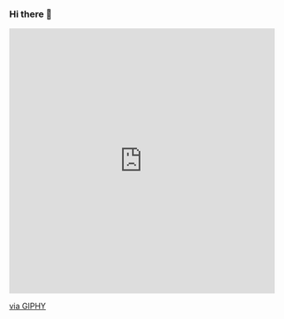 ### Hi there 🌸
<iframe src="https://giphy.com/embed/JTIwc0xzSWufFFp2bE" width="480" height="480" frameBorder="0" class="giphy-embed" allowFullScreen></iframe><p><a href="https://giphy.com/gifs/LINEFRIENDS-cute-baby-bt21baby-JTIwc0xzSWufFFp2bE">via GIPHY</a></p>
<!--

Here are some ideas to get you started:

- 🔭 I’m currently working on ...
- 🌱 I’m currently learning ...
- 👯 I’m looking to collaborate on ...
- 🤔 I’m looking for help with ...
- 💬 Ask me about ...
- 📫 How to reach me: ...
- 😄 Pronouns: ...
- ⚡ Fun fact: ...
-->

